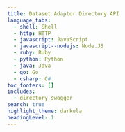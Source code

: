 ```yaml
---
title: Dataset Adaptor Directory API
language_tabs:
  - shell: Shell
  - http: HTTP
  - javascript: JavaScript
  - javascript--nodejs: Node.JS
  - ruby: Ruby
  - python: Python
  - java: Java
  - go: Go
  - csharp: C#
toc_footers: []
includes:
  - directory_swagger
search: true
highlight_theme: darkula
headingLevel: 1
---
```

